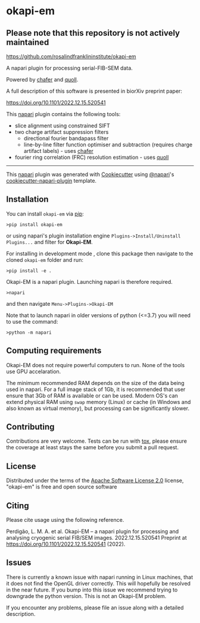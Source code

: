 # okapi-em

## Please note that this repository is not actively maintained

https://github.com/rosalindfranklininstitute/okapi-em

<!--
[![License](https://img.shields.io/pypi/l/okapi-em.svg?color=green)](https://github.com/rosalindfranklininstitute/okapi-em/raw/main/LICENSE)
[![PyPI](https://img.shields.io/pypi/v/okapi-em.svg?color=green)](https://pypi.org/project/okapi-em)
[![Python Version](https://img.shields.io/pypi/pyversions/okapi-em.svg?color=green)](https://python.org)
[![tests](https://github.com/perdigao1/okapi-em/workflows/tests/badge.svg)](https://github.com/rosalindfranklininstitute/okapi-em/actions)
[![codecov](https://codecov.io/gh/perdigao1/okapi-em/branch/main/graph/badge.svg)](https://codecov.io/gh/rosalindfranklininstitute/okapi-em)
[![napari hub](https://img.shields.io/endpoint?url=https://api.napari-hub.org/shields/okapi-em)](https://napari-hub.org/plugins/okapi-em)
-->

A napari plugin for processing serial-FIB-SEM data.

Powered by [chafer] and [quoll].


A full description of this software is presented in biorXiv preprint paper:

https://doi.org/10.1101/2022.12.15.520541

This [napari] plugin contains the following tools:

- slice alignment using constrained SIFT
- two charge artifact suppression filters
    - directional fourier bandapass filter
    - line-by-line filter function optimiser and subtraction (requires charge artifact labels) - uses [chafer]
- fourier ring correlation (FRC) resolution estimation - uses [quoll]

----------------------------------

This [napari] plugin was generated with [Cookiecutter] using [@napari]'s [cookiecutter-napari-plugin] template.

<!--
Don't miss the full getting started guide to set up your new package:
https://github.com/napari/cookiecutter-napari-plugin#getting-started

and review the napari docs for plugin developers:
https://napari.org/plugins/stable/index.html
-->

## Installation

You can install `okapi-em` via [pip]:

`>pip install okapi-em`

or using napari's plugin installation engine `Plugins->Install/Uninstall Plugins...` and filter for **Okapi-EM**.

For installing in development mode , clone this package then navigate to the cloned `okapi-em` folder and run:

`>pip install -e .`

Okapi-EM is a napari plugin. Launching napari is therefore required.

`>napari`

and then navigate `Menu->Plugins->Okapi-EM`

Note that to launch napari in older versions of python (<=3.7) you will need to use the command:

`>python -m napari`

## Computing requirements
Okapi-EM does not require powerful computers to run. None of the tools use GPU accelaration.

The minimum recommended RAM depends on the size of the data being used in napari. For a full image stack of 1Gb, it is recommended that user ensure that 3Gb of RAM is available or can be used. Modern OS's can extend physical RAM using `swap` memory (Linux) or cache (in Windows and also known as virtual memory), but processing can be significantly slower.

## Contributing

Contributions are very welcome. Tests can be run with [tox], please ensure
the coverage at least stays the same before you submit a pull request.

## License

Distributed under the terms of the [Apache Software License 2.0] license,
"okapi-em" is free and open source software

## Citing

Please cite usage using the following reference.

Perdigão, L. M. A. et al. Okapi-EM – a napari plugin for processing and analysing cryogenic serial FIB/SEM images. 2022.12.15.520541 Preprint at https://doi.org/10.1101/2022.12.15.520541 (2022).


## Issues

There is currently a known issue with napari running in Linux machines, that it does not find the OpenGL driver correctly.
This will hopefully be resolved in the near future. If you bump into this issue we recommend trying to downgrade the python version. This is not an Okapi-EM problem.

If you encounter any problems, please file an issue along with a detailed description.

[quoll]: https://github.com/rosalindfranklininstitute/quoll
[chafer]: https://github.com/rosalindfranklininstitute/chafer
[napari]: https://github.com/napari/napari
[Cookiecutter]: https://github.com/audreyr/cookiecutter
[@napari]: https://github.com/napari
[MIT]: http://opensource.org/licenses/MIT
[BSD-3]: http://opensource.org/licenses/BSD-3-Clause
[GNU GPL v3.0]: http://www.gnu.org/licenses/gpl-3.0.txt
[GNU LGPL v3.0]: http://www.gnu.org/licenses/lgpl-3.0.txt
[Apache Software License 2.0]: http://www.apache.org/licenses/LICENSE-2.0
[Mozilla Public License 2.0]: https://www.mozilla.org/media/MPL/2.0/index.txt
[cookiecutter-napari-plugin]: https://github.com/napari/cookiecutter-napari-plugin


[tox]: https://tox.readthedocs.io/en/latest/
[pip]: https://pypi.org/project/pip/
[PyPI]: https://pypi.org/
